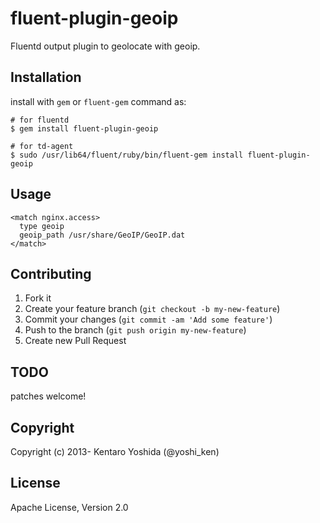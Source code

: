 fluent-plugin-geoip
===================

Fluentd output plugin to geolocate with geoip.

## Installation

install with `gem` or `fluent-gem` command as:

```
# for fluentd
$ gem install fluent-plugin-geoip

# for td-agent
$ sudo /usr/lib64/fluent/ruby/bin/fluent-gem install fluent-plugin-geoip
```

## Usage

```
<match nginx.access>
  type geoip
  geoip_path /usr/share/GeoIP/GeoIP.dat
</match>
```

## Contributing

1. Fork it
2. Create your feature branch (`git checkout -b my-new-feature`)
3. Commit your changes (`git commit -am 'Add some feature'`)
4. Push to the branch (`git push origin my-new-feature`)
5. Create new Pull Request

## TODO

patches welcome!

## Copyright

Copyright (c) 2013- Kentaro Yoshida (@yoshi_ken)

## License

Apache License, Version 2.0
